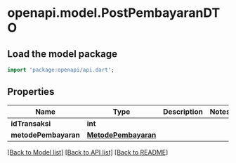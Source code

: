 # openapi.model.PostPembayaranDTO

## Load the model package
```dart
import 'package:openapi/api.dart';
```

## Properties
Name | Type | Description | Notes
------------ | ------------- | ------------- | -------------
**idTransaksi** | **int** |  | 
**metodePembayaran** | [**MetodePembayaran**](MetodePembayaran.md) |  | 

[[Back to Model list]](../README.md#documentation-for-models) [[Back to API list]](../README.md#documentation-for-api-endpoints) [[Back to README]](../README.md)


